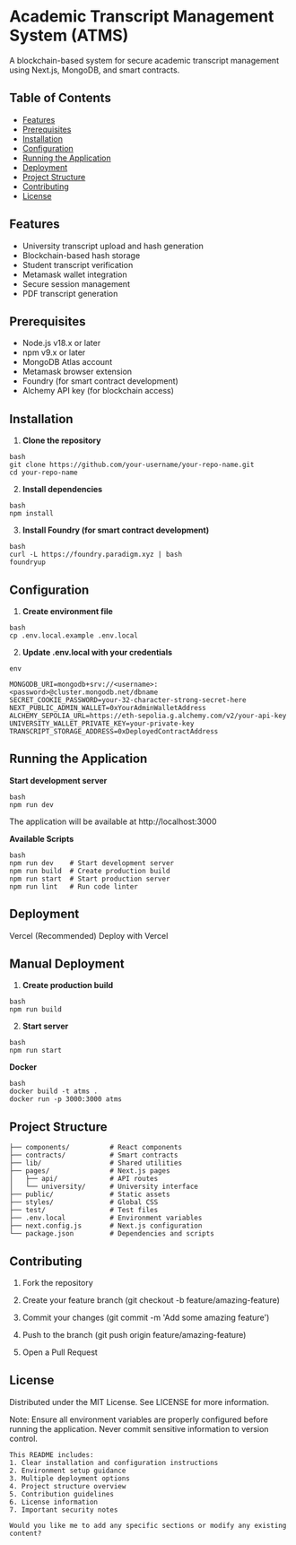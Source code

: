 # Academic Transcript Management System (ATMS)

A blockchain-based system for secure academic transcript management using Next.js, MongoDB, and smart contracts.

## Table of Contents
- [Features](#features)
- [Prerequisites](#prerequisites)
- [Installation](#installation)
- [Configuration](#configuration)
- [Running the Application](#running-the-application)
- [Deployment](#deployment)
- [Project Structure](#project-structure)
- [Contributing](#contributing)
- [License](#license)

## Features
- University transcript upload and hash generation
- Blockchain-based hash storage
- Student transcript verification
- Metamask wallet integration
- Secure session management
- PDF transcript generation

## Prerequisites
- Node.js v18.x or later
- npm v9.x or later
- MongoDB Atlas account
- Metamask browser extension
- Foundry (for smart contract development)
- Alchemy API key (for blockchain access)

## Installation

1. **Clone the repository**
```
bash
git clone https://github.com/your-username/your-repo-name.git
cd your-repo-name
```

2. **Install dependencies**
```
bash
npm install
```

3. **Install Foundry (for smart contract development)**
```
bash
curl -L https://foundry.paradigm.xyz | bash
foundryup
```

## Configuration

1. **Create environment file**
```
bash
cp .env.local.example .env.local
```

2. **Update .env.local with your credentials**
```
env

MONGODB_URI=mongodb+srv://<username>:<password>@cluster.mongodb.net/dbname
SECRET_COOKIE_PASSWORD=your-32-character-strong-secret-here
NEXT_PUBLIC_ADMIN_WALLET=0xYourAdminWalletAddress
ALCHEMY_SEPOLIA_URL=https://eth-sepolia.g.alchemy.com/v2/your-api-key
UNIVERSITY_WALLET_PRIVATE_KEY=your-private-key
TRANSCRIPT_STORAGE_ADDRESS=0xDeployedContractAddress
```

## Running the Application
**Start development server**
```
bash
npm run dev
```
The application will be available at http://localhost:3000

**Available Scripts**
```
bash
npm run dev    # Start development server
npm run build  # Create production build
npm run start  # Start production server
npm run lint   # Run code linter
```

## Deployment

Vercel (Recommended)
Deploy with Vercel

## Manual Deployment
1. **Create production build**
```
bash
npm run build
```

2. **Start server**
```
bash
npm run start
```

**Docker**
```
bash
docker build -t atms .
docker run -p 3000:3000 atms
```

## Project Structure
```
├── components/          # React components
├── contracts/           # Smart contracts
├── lib/                 # Shared utilities
├── pages/               # Next.js pages
│   ├── api/             # API routes
│   └── university/      # University interface
├── public/              # Static assets
├── styles/              # Global CSS
├── test/                # Test files
├── .env.local           # Environment variables
├── next.config.js       # Next.js configuration
└── package.json         # Dependencies and scripts
```

## Contributing
1. Fork the repository

2. Create your feature branch (git checkout -b feature/amazing-feature)

3. Commit your changes (git commit -m 'Add some amazing feature')

4. Push to the branch (git push origin feature/amazing-feature)

5. Open a Pull Request

## License
Distributed under the MIT License. See LICENSE for more information.

Note: Ensure all environment variables are properly configured before running the application. Never commit sensitive information to version control.

```
This README includes:
1. Clear installation and configuration instructions
2. Environment setup guidance
3. Multiple deployment options
4. Project structure overview
5. Contribution guidelines
6. License information
7. Important security notes

Would you like me to add any specific sections or modify any existing content?
```
